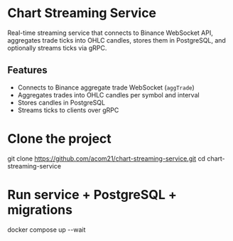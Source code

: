 #  Chart Streaming Service

Real-time streaming service that connects to Binance WebSocket API, aggregates trade ticks into OHLC candles, stores them in PostgreSQL, and optionally streams ticks via gRPC.

##  Features

- Connects to Binance aggregate trade WebSocket (`aggTrade`)
- Aggregates trades into OHLC candles per symbol and interval
- Stores candles in PostgreSQL 
- Streams ticks to clients over gRPC

# Clone the project
git clone https://github.com/acom21/chart-streaming-service.git
cd chart-streaming-service

# Run service + PostgreSQL + migrations
docker compose up --wait
